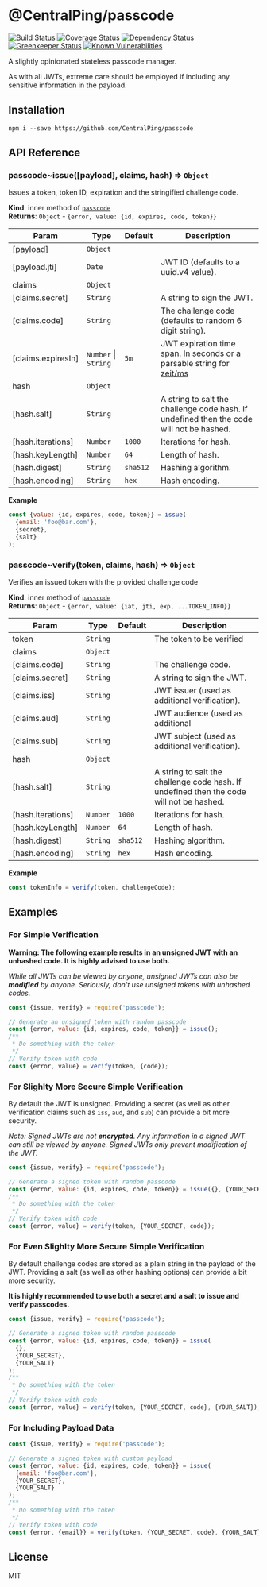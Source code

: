 # @CentralPing/passcode

[![Build Status](https://travis-ci.org/CentralPing/passcode.svg?branch=master)](https://travis-ci.org/CentralPing/passcode)
[![Coverage Status](https://coveralls.io/repos/github/CentralPing/passcode/badge.svg)](https://coveralls.io/github/CentralPing/passcode)
[![Dependency Status](https://david-dm.org/CentralPing/passcode.svg)](https://david-dm.org/CentralPing/passcode)
[![Greenkeeper Status](https://badges.greenkeeper.io/CentralPing/passcode.svg)](https://greenkeeper.io/)
[![Known Vulnerabilities](https://snyk.io/test/github/centralping/passcode/badge.svg)](https://snyk.io/test/github/centralping/passcode)

A slightly opinionated stateless passcode manager.

As with all JWTs, extreme care should be employed if including any sensitive information in the payload.

## Installation

`npm i --save https://github.com/CentralPing/passcode`

## API Reference

<a name="module_passcode..issue"></a>

### passcode~issue([payload], claims, hash) ⇒ <code>Object</code>
Issues a token, token ID, expiration and the stringified challenge code.

**Kind**: inner method of [<code>passcode</code>](#module_passcode)  
**Returns**: <code>Object</code> - `{error, value: {id, expires, code, token}}`  

| Param | Type | Default | Description |
| --- | --- | --- | --- |
| [payload] | <code>Object</code> |  |  |
| [payload.jti] | <code>Date</code> |  | JWT ID (defaults to a uuid.v4 value). |
| claims | <code>Object</code> |  |  |
| [claims.secret] | <code>String</code> |  | A string to sign the JWT. |
| [claims.code] | <code>String</code> |  | The challenge code (defaults to random  6 digit string). |
| [claims.expiresIn] | <code>Number</code> \| <code>String</code> | <code>5m</code> | JWT expiration time span.  In seconds or a parsable string for [zeit/ms](https://github.com/zeit/ms) |
| hash | <code>Object</code> |  |  |
| [hash.salt] | <code>String</code> |  | A string to salt the challenge code  hash. If undefined then the code will not be hashed. |
| [hash.iterations] | <code>Number</code> | <code>1000</code> | Iterations for hash. |
| [hash.keyLength] | <code>Number</code> | <code>64</code> | Length of hash. |
| [hash.digest] | <code>String</code> | <code>sha512</code> | Hashing algorithm. |
| [hash.encoding] | <code>String</code> | <code>hex</code> | Hash encoding. |

**Example**  
```js
const {value: {id, expires, code, token}} = issue(
  {email: 'foo@bar.com'},
  {secret},
  {salt}
);
```
<a name="module_passcode..verify"></a>

### passcode~verify(token, claims, hash) ⇒ <code>Object</code>
Verifies an issued token with the provided challenge code

**Kind**: inner method of [<code>passcode</code>](#module_passcode)  
**Returns**: <code>Object</code> - `{error, value: {iat, jti, exp, ...TOKEN_INFO}}`  

| Param | Type | Default | Description |
| --- | --- | --- | --- |
| token | <code>String</code> |  | The token to be verified |
| claims | <code>Object</code> |  |  |
| [claims.code] | <code>String</code> |  | The challenge code. |
| [claims.secret] | <code>String</code> |  | A string to sign the JWT. |
| [claims.iss] | <code>String</code> |  | JWT issuer (used as additional verification). |
| [claims.aud] | <code>String</code> |  | JWT audience (used as additional |
| [claims.sub] | <code>String</code> |  | JWT subject (used as additional  verification). |
| hash | <code>Object</code> |  |  |
| [hash.salt] | <code>String</code> |  | A string to salt the challenge code  hash. If undefined then the code will not be hashed. |
| [hash.iterations] | <code>Number</code> | <code>1000</code> | Iterations for hash. |
| [hash.keyLength] | <code>Number</code> | <code>64</code> | Length of hash. |
| [hash.digest] | <code>String</code> | <code>sha512</code> | Hashing algorithm. |
| [hash.encoding] | <code>String</code> | <code>hex</code> | Hash encoding. |

**Example**  
```js
const tokenInfo = verify(token, challengeCode);
```

## Examples

### For Simple Verification
**Warning: The following example results in an unsigned JWT with an unhashed code. It is highly advised to use both.**

*While all JWTs can be viewed by anyone, unsigned JWTs can also be **modified** by anyone. Seriously, don't use unsigned tokens with unhashed codes.*

```js
const {issue, verify} = require('passcode');

// Generate an unsigned token with random passcode
const {error, value: {id, expires, code, token}} = issue();
/**
 * Do something with the token
 */
// Verify token with code
const {error, value} = verify(token, {code});
```

### For Slighlty More Secure Simple Verification
By default the JWT is unsigned. Providing a secret (as well as other verification claims such as `iss`, `aud`, and `sub`) can provide a bit more security.

*Note: Signed JWTs are not **encrypted**. Any information in a signed JWT can still be viewed by anyone. Signed JWTs only prevent *modification* of the JWT.*

```js
const {issue, verify} = require('passcode');

// Generate a signed token with random passcode
const {error, value: {id, expires, code, token}} = issue({}, {YOUR_SECRET});
/**
 * Do something with the token
 */
// Verify token with code
const {error, value} = verify(token, {YOUR_SECRET, code});
```
### For Even Slighlty More Secure Simple Verification
By default challenge codes are stored as a plain string in the payload of the JWT. Providing a salt (as well as other hashing options) can provide a bit more security.

**It is highly recommended to use both a secret and a salt to issue and verify passcodes.**

```js
const {issue, verify} = require('passcode');

// Generate a signed token with random passcode
const {error, value: {id, expires, code, token}} = issue(
  {},
  {YOUR_SECRET},
  {YOUR_SALT}
);
/**
 * Do something with the token
 */
// Verify token with code
const {error, value} = verify(token, {YOUR_SECRET, code}, {YOUR_SALT});
```

### For Including Payload Data

```js
const {issue, verify} = require('passcode');

// Generate a signed token with custom payload
const {error, value: {id, expires, code, token}} = issue(
  {email: 'foo@bar.com'},
  {YOUR_SECRET},
  {YOUR_SALT}
);
/**
 * Do something with the token
 */
// Verify token with code
const {error, {email}} = verify(token, {YOUR_SECRET, code}, {YOUR_SALT});
```

## License

MIT
